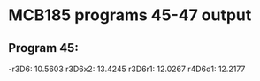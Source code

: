 # MCB185 programs 45-47 output
## Program 45:
-r3D6:  10.5603
r3D6x2:  13.4245
r3D6r1:  12.0267
r4D6d1:  12.2177



